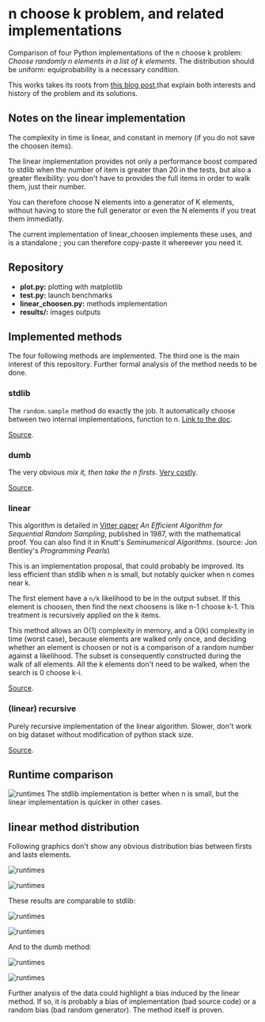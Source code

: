 # n choose k problem, and related implementations
Comparison of four Python implementations of the n choose k problem: *Choose randomly n elements in a list of k elements*.
The distribution should be uniform: equiprobability is a necessary condition.

This works takes its roots from [this blog post](https://getkerf.wordpress.com/2016/03/30/the-best-algorithm-no-one-knows-about/),that explain both interests and history of the problem and its solutions.

## Notes on the linear implementation
The complexity in time is linear, and constant in memory (if you do not save the choosen items).

The linear implementation provides not only a performance boost compared to stdlib when the number of item is greater than 20 in the tests, but also a greater flexibility: you don't have to provides the full items in order to walk them, just their number.

You can therefore choose N elements into a generator of K elements, without having to store the full generator
or even the N elements if you treat them immediatly.

The current implementation of linear_choosen implements these uses, and is a standalone ;
you can therefore copy-paste it whereever you need it.



## Repository

- **plot.py:** plotting with matplotlib
- **test.py:** launch benchmarks
- **linear_choosen.py:** methods implementation
- **results/:** images outputs

## Implemented methods
The four following methods are implemented. The third one is the main interest of this repository.
Further formal analysis of the method needs to be done.

### stdlib
The `random.sample` method do exactly the job. It automatically choose between two internal implementations,
function to n. [Link to the doc](https://hg.python.org/cpython/file/3.5/Lib/random.py#l280).

[Source](https://github.com/Aluriak/linear_choosens/blob/master/linear_choosens.py#L11).


### dumb
The very obvious *mix it, then take the n firsts*.
[Very costly](https://github.com/Aluriak/linear_choosens#runtime-comparison).

[Source](https://github.com/Aluriak/linear_choosens/blob/master/linear_choosens.py#L16).


### linear
This algorithm is detailed in [Vitter paper](http://www.ittc.ku.edu/~jsv/Papers/Vit87.RandomSampling.pdf)
*An Efficient Algorithm for Sequential Random Sampling*,
published in 1987, with the mathematical proof.
You can also find it in Knutt's *Seminumerical Algorithms*.
(source: Jon Bentley's *Programming Pearls*)

This is an implementation proposal, that could probably be improved.
Its less efficient than stdlib when n is small, but notably quicker when n comes near k.

The first element have a `n/k` likelihood to be in the output subset.
If this element is choosen, then find the next choosens is like n-1 choose k-1.
This treatment is recursively applied on the k items.

This method allows an O(1) complexity in memory, and a O(k) complexity in time (worst case),
because elements are walked only once, and deciding whether an element is choosen or not
is a comparison of a random number against a likelihood.
The subset is consequently constructed during the walk of all elements.
All the k elements don't need to be walked, when the search is 0 choose k-i.

[Source](https://github.com/Aluriak/linear_choosens/blob/master/linear_choosens.py#L31).


### (linear) recursive
Purely recursive implementation of the linear algorithm.
Slower, don't work on big dataset without modification of python stack size.

[Source](https://github.com/Aluriak/linear_choosens/blob/master/linear_choosens.py#L65).


## Runtime comparison
![runtimes](results/runtime_100.png)
The stdlib implementation is better when n is small, but the linear implementation
is quicker in other cases.


## linear method distribution
Following graphics don't show any obvious distribution bias between firsts and lasts elements.

![runtimes](./results/benchmark_l_100_1000_100.png)

![runtimes](./results/benchmark_l_900_1000_100.png)

These results are comparable to stdlib:

![runtimes](./results/benchmark_s_100_1000_100.png)

![runtimes](./results/benchmark_s_900_1000_100.png)

And to the dumb method:

![runtimes](./results/benchmark_d_100_1000_100.png)

![runtimes](./results/benchmark_d_900_1000_100.png)


Further analysis of the data could highlight a bias induced by the linear method.
If so, it is probably a bias of implementation (bad source code) or a random bias (bad random generator).
The method itself is proven.

